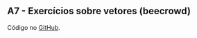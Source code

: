 ## A7 - Exercícios sobre vetores (beecrowd)

Código no [GitHub](https://github.com/joao-vitorg/sistemas-para-internet/tree/main/1-semestre/logica-programacao/A7).
